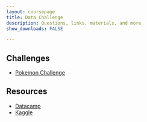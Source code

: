 ```yaml
---
layout: coursepage
title: Data Challenge
description: Questions, links, materials, and more
show_downloads: FALSE

---
```


## Challenges 
* <a href="https://MerrickMath.github.io/MerrickMath.github.io-PokemonChallenge/"> Pokemon Challenge</a> 

## Resources
* <a href="https://datacamp.com"> Datacamp</a> 
* <a href="https://www.kaggle.com"> Kaggle </a> 
